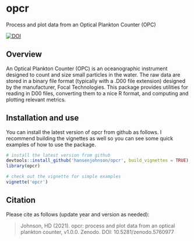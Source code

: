 # opcr
Process and plot data from an Optical Plankton Counter (OPC)

[![DOI](https://zenodo.org/badge/326001520.svg)](https://zenodo.org/badge/latestdoi/326001520)

## Overview

An Optical Plankton Counter (OPC) is an oceanographic instrument designed to count and size small particles in the water. The raw data are stored in a binary file format (typically with a .D00 file extension) designed by the manufacturer, Focal Technologies. This package provides utilities for reading in D00 files, converting them to a nice R format, and computing and plotting relevant metrics.

## Installation and use

You can install the latest version of opcr from github as follows. I recommend building the vignettes as well so you can see some quick examples of how to use the package.

``` r
# install the latest version from github
devtools::install_github('hansenjohnson/opcr', build_vignettes = TRUE)
library(opcr)

# check out the vignette for simple examples
vignette('opcr')
```

## Citation

Please cite as follows (update year and version as needed):

> Johnson, HD (2021). opcr: process and plot data from an optical plankton counter, v1.0.0. Zenodo. DOI: 10.5281/zenodo.5760977
